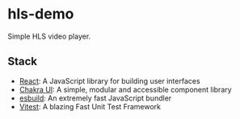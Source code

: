 # hls-demo

Simple HLS video player.

## Stack

- [React](https://reactjs.org/): A JavaScript library for building user
  interfaces
- [Chakra UI](https://chakra-ui.com/): A simple, modular and accessible
  component library
- [esbuild](https://esbuild.github.io/): An extremely fast JavaScript bundler
- [Vitest](https://vitest.dev/): A blazing Fast Unit Test Framework
